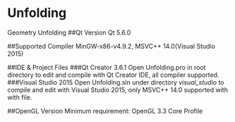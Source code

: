 # Unfolding
Geometry Unfolding
##Qt Version
Qt 5.6.0

##Supported Compiler
MinGW-x86-v4.9.2, MSVC++ 14.0(Visual Studio 2015)

##IDE & Project Files
###Qt Creator 3.6.1
Open Unfolding.pro in root directory to edit and compile with Qt Creator IDE, all compiler supported.
###Visual Studio 2015
Open Unfolding.sln under directory _visual_studio_  to compile and edit with Visual Studio 2015, only MSVC++ 14.0 supported with with file.

##OpenGL Version
Minimum requirement: OpenGL 3.3 Core Profile
